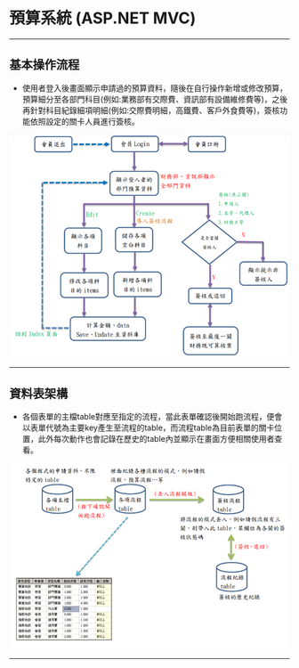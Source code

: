 # 預算系統 (ASP.NET MVC)

---

## 基本操作流程
  * 使用者登入後畫面顯示申請過的預算資料，隨後在自行操作新增或修改預算，預算細分至各部門科目(例如:業務部有交際費、資訊部有設備維修費等)，之後再針對科目紀錄細項明細(例如:交際費明細，高鐵費、客戶外食費等)，簽核功能依照設定的關卡人員進行簽核。

![image](https://github.com/joycloud/Budget_System/blob/master/Budget_System/pics/01.PNG)

---

## 資料表架構
  * 各個表單的主檔table對應至指定的流程，當此表單確認後開始跑流程，便會以表單代號為主要key產生至流程的table，而流程table為目前表單的關卡位置，此外每次動作也會記錄在歷史的table內並顯示在畫面方便相關使用者查看。

![image](https://github.com/joycloud/Budget_System/blob/master/Budget_System/pics/02.PNG)

---
